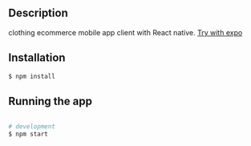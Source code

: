 ## Description

clothing ecommerce mobile app client with React native.
[Try with expo](https://expo.io/@b-haytham/clothes-ecommerce-mobile)


## Installation

```bash
$ npm install
```

## Running the app

```bash

# development
$ npm start

```


